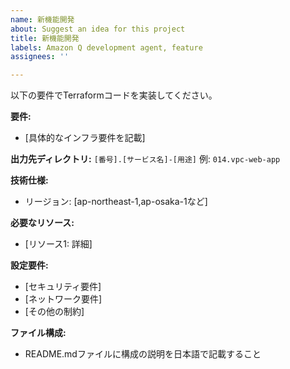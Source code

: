 ```yaml
---
name: 新機能開発
about: Suggest an idea for this project
title: 新機能開発
labels: Amazon Q development agent, feature
assignees: ''

---
```


以下の要件でTerraformコードを実装してください。

**要件:**
- [具体的なインフラ要件を記載]

**出力先ディレクトリ:** `[番号].[サービス名]-[用途]`
例: `014.vpc-web-app`

**技術仕様:**
- リージョン: [ap-northeast-1,ap-osaka-1など]

**必要なリソース:**
- [リソース1: 詳細]

**設定要件:**
- [セキュリティ要件]
- [ネットワーク要件]
- [その他の制約]

**ファイル構成:**
- README.mdファイルに構成の説明を日本語で記載すること

